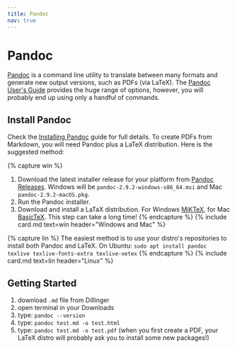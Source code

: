 ```yaml
---
title: Pandoc
nav: true
---
```


# Pandoc 

[Pandoc](https://pandoc.org/) is a command line utility to translate between many formats and generate new output versions, such as PDFs (via LaTeX).
The [Pandoc User's Guide](https://pandoc.org/MANUAL.html) provides the huge range of options, however, you will probably end up using only a handful of commands. 

## Install Pandoc

Check the [Installing Pandoc](https://pandoc.org/installing.html) guide for full details. 
To create PDFs from Markdown, you will need Pandoc plus a LaTeX distribution.
Here is the suggested method:

{% capture win %}
1. Download the latest installer release for your platform from [Pandoc Releases](https://github.com/jgm/pandoc/releases). Windows will be `pandoc-2.9.2-windows-x86_64.msi` and Mac `pandoc-2.9.2-macOS.pkg`.
2. Run the Pandoc installer.
3. Download and install a LaTaX distribution. For Windows [MiKTeX](https://miktex.org/download), for Mac [BasicTeX](http://www.tug.org/mactex/morepackages.html). This step can take a long time!
{% endcapture %}
{% include card.md text=win header="Windows and Mac" %}

{% capture lin %}
The easiest method is to use your distro's repositories to install both Pandoc and LaTeX. 
On Ubuntu: `sudo apt install pandoc texlive texlive-fonts-extra texlive-xetex`
{% endcapture %}
{% include card.md text=lin header="Linux" %}

## Getting Started

1. download `.md` file from Dillinger
2. open terminal in your Downloads
3. type: `pandoc --version`
4. type: `pandoc test.md -o test.html`
5. type: `pandoc test.md -o test.pdf` (when you first create a PDF, your LaTeX distro will probably ask you to install some new packages!)
